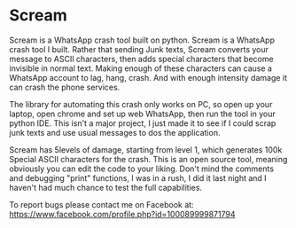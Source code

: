 # Scream
Scream is a WhatsApp crash tool built on python.
Scream is a WhatsApp crash tool I built. Rather that sending Junk texts, Scream converts your message to ASCII characters, then adds special characters that become invisible in normal text. Making enough of these characters can cause a WhatsApp account to lag, hang, crash. And with enough intensity damage it can crash the phone services.

The library for automating this crash only works on PC, so open up your laptop, open chrome and set up web WhatsApp, then run the tool in your python IDE. This isn't a major project, I just made it to see if I could scrap junk texts and use usual messages to dos the application. 

Scream has 5levels of damage, starting from level 1, which generates 100k Special ASCII characters for the crash. This is an open source tool, meaning obviously you can edit the code to your liking. Don't mind the comments and debugging "print" functions, I was in a rush, I did it last night and I haven't had much chance to test the full capabilities. 

To report bugs please contact me on Facebook at: https://www.facebook.com/profile.php?id=100089999871794


